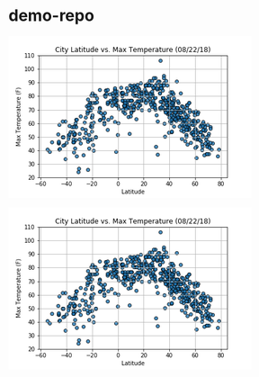 # demo-repo

![myimage-alt-tag](https://github.com/ruchichandra/demo-repo/blob/master/output_data/Fig1.png)

![Fig](output_data/Fig1.png)
